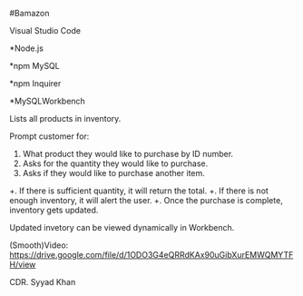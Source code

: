 #Bamazon

Visual Studio Code

*Node.js

*npm MySQL

*npm Inquirer

*MySQLWorkbench

Lists all products in inventory.

Prompt customer for: 
1. What product they would like to purchase by ID number.
2. Asks for the quantity they would like to purchase.
3. Asks if they would like to purchase another item.

+. If there is sufficient quantity, it will return the total.
+. If there is not enough inventory, it will alert the user.
+. Once the purchase is complete, inventory gets updated.

Updated invetory can be viewed dynamically in Workbench. 

(Smooth)Video: 
https://drive.google.com/file/d/1ODO3G4eQRRdKAx90uGibXurEMWQMYTFH/view

CDR. Syyad Khan